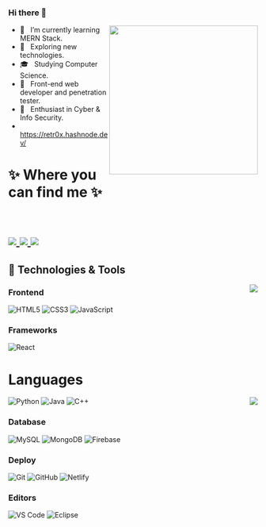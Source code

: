### Hi there 👋
 <img align="right" width= "300px" height="300px" src="https://github.com/abhi7889/abhi7889/assets/91309664/8f374582-0878-4864-8d23-7611847e43ab" >
 
- 🔭 &nbsp; I’m currently learning MERN Stack.
- 🤔 &nbsp; Exploring new technologies.
- 🎓 &nbsp; Studying Computer Science.
- 💼 &nbsp; Front-end web developer and penetration tester.
- 🌱 &nbsp; Enthusiast in Cyber & Info Security.
- &nbsp; https://retr0x.hashnode.dev/


<h1 align="left">
✨ Where you can find me ✨
  
<p align="left">
  <br/>
  <a href="[https://www.linkedin.com/in/abhishek-sharma-0b4013207/][https://www.linkedin.com/in/vadrevu-vinay-kumar-a4295a208/]">
    <img src="https://img.shields.io/badge/LinkedIn-%230077B5.svg?&style=flat-square&logo=linkedin&logoColor=white">
  </a>
  
  <a href="https://github.com/vinay5916">
    <img src="https://img.shields.io/badge/Github-%230A0A0A.svg?&style=flat-square&logo=Github&logoColor=white">
    

  </a>

 
  <a href="https://www.instagram.com/avenger5916">
    <img src="https://img.shields.io/badge/Instagram-%23E4405F.svg?&style=flat-square&logo=instagram&logoColor=white">
  </a>

</p>


</h1>

## 🔧 Technologies & Tools

<img align="right"  src="https://github-readme-stats.vercel.app/api/top-langs/?username=vinay5916&theme=dracula">

### Frontend

![HTML5](https://img.shields.io/badge/-HTML5-%23E44D27?style=flat-square&logo=html5&logoColor=ffffff)
![CSS3](https://img.shields.io/badge/-CSS3-%231572B6?style=flat-square&logo=css3)
![JavaScript](https://img.shields.io/badge/-JavaScript-black?style=flat-square&logo=javascript)

### Frameworks

<!---![Nodejs](https://img.shields.io/badge/-Nodejs-black?style=flat-square&logo=Node.js)--->
![React](https://img.shields.io/badge/-React-%23282C34?style=flat-square&logo=react)



# Languages

<img align="right"   src="https://github-readme-stats.vercel.app/api?username=vinay5916&theme=github_dark&show_icons=true">

  ![Python](https://img.shields.io/badge/-Python-333333?style=flat&logo=python)
  ![Java](https://img.shields.io/badge/-Java-333333?style=flat&logo=Java&logoColor=007396)
  ![C++](https://img.shields.io/badge/-C++-333333?style=flat&logo=C%2B%2B&logoColor=00599C)



### Database

![MySQL](https://img.shields.io/badge/-MySQL-black?style=flat-square&logo=mysql)
![MongoDB](https://img.shields.io/badge/-MongoDB-black?style=flat-square&logo=mongodb)
![Firebase](https://img.shields.io/badge/-Firebase-FFA611?style=flat&logo=firebase&logoColor=FFFFFF)



### Deploy

![Git](https://img.shields.io/badge/-Git-black?style=flat-square&logo=git)
![GitHub](https://img.shields.io/badge/-GitHub-181717?style=flat-square&logo=github)
![Netlify](https://img.shields.io/badge/-Netlify-000000?style=flat-square&logo=netlify)

### Editors

![VS Code](http://img.shields.io/badge/-VS%20Code-007ACC?style=flat-square&logo=visual-studio-code)
![Eclipse](https://img.shields.io/badge/-Eclipse-333333?style=flat&logo=eclipse-ide&logoColor=2C2255)

<br>
<br>
